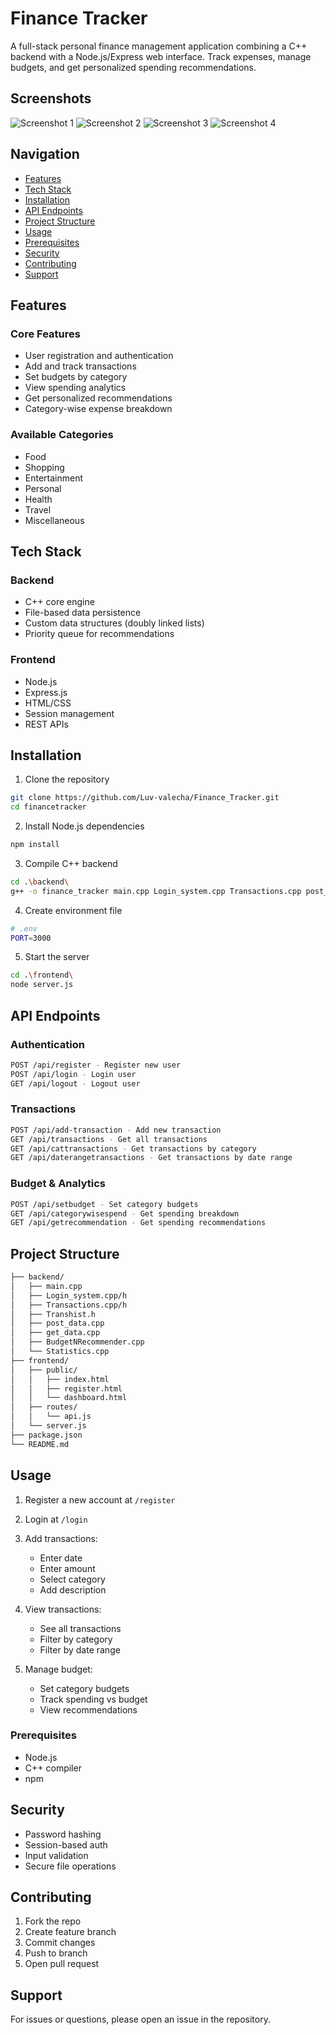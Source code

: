 # Finance Tracker

A full-stack personal finance management application combining a C++ backend with a Node.js/Express web interface. Track expenses, manage budgets, and get personalized spending recommendations.

## Screenshots

![Screenshot 1](https://github.com/Luv-valecha/Finance_Tracker/blob/main/project_ss/ss1.png?raw=true)
![Screenshot 2](https://github.com/Luv-valecha/Finance_Tracker/blob/main/project_ss/ss2.png?raw=true)
![Screenshot 3](https://github.com/Luv-valecha/Finance_Tracker/blob/main/project_ss/ss3.png?raw=true)
![Screenshot 4](https://github.com/Luv-valecha/Finance_Tracker/blob/main/project_ss/ss4.png?raw=true)

## Navigation
- [Features](#features)
- [Tech Stack](#tech-stack)
- [Installation](#installation)
- [API Endpoints](#api-endpoints)
- [Project Structure](#project-structure)
- [Usage](#usage)
- [Prerequisites](#prerequisites)
- [Security](#security)
- [Contributing](#contributing)
- [Support](#support)

## Features

### Core Features
- User registration and authentication
- Add and track transactions 
- Set budgets by category
- View spending analytics
- Get personalized recommendations
- Category-wise expense breakdown

### Available Categories
- Food
- Shopping 
- Entertainment
- Personal
- Health
- Travel
- Miscellaneous

## Tech Stack

### Backend
- C++ core engine
- File-based data persistence
- Custom data structures (doubly linked lists)
- Priority queue for recommendations

### Frontend 
- Node.js
- Express.js
- HTML/CSS
- Session management
- REST APIs

## Installation

1. Clone the repository
```bash
git clone https://github.com/Luv-valecha/Finance_Tracker.git
cd financetracker
```

2. Install Node.js dependencies
```bash
npm install
```

3. Compile C++ backend
```bash
cd .\backend\
g++ -o finance_tracker main.cpp Login_system.cpp Transactions.cpp post_data.cpp get_data.cpp BudgetNRecommender.cpp Statistics.cpp
```

4. Create environment file
```bash
# .env
PORT=3000
```

5. Start the server
```bash
cd .\frontend\
node server.js
```

## API Endpoints

### Authentication
```bash
POST /api/register - Register new user
POST /api/login - Login user
GET /api/logout - Logout user
```

### Transactions
```bash
POST /api/add-transaction - Add new transaction
GET /api/transactions - Get all transactions
GET /api/cattransactions - Get transactions by category
GET /api/daterangetransactions - Get transactions by date range
```

### Budget & Analytics
```bash
POST /api/setbudget - Set category budgets
GET /api/categorywisespend - Get spending breakdown
GET /api/getrecommendation - Get spending recommendations
```

## Project Structure

```bash
├── backend/
│   ├── main.cpp
│   ├── Login_system.cpp/h  
│   ├── Transactions.cpp/h
│   ├── Transhist.h
│   ├── post_data.cpp
│   ├── get_data.cpp
│   ├── BudgetNRecommender.cpp
│   └── Statistics.cpp
├── frontend/
│   ├── public/
│   │   ├── index.html
│   │   ├── register.html 
│   │   └── dashboard.html
│   ├── routes/
│   │   └── api.js
│   └── server.js
├── package.json
└── README.md
```

## Usage

1. Register a new account at `/register`

2. Login at `/login` 

3. Add transactions:
   - Enter date
   - Enter amount
   - Select category
   - Add description

4. View transactions:
   - See all transactions
   - Filter by category
   - Filter by date range

5. Manage budget:
   - Set category budgets
   - Track spending vs budget
   - View recommendations

### Prerequisites
- Node.js
- C++ compiler
- npm

## Security
- Password hashing
- Session-based auth
- Input validation
- Secure file operations

## Contributing
1. Fork the repo
2. Create feature branch
3. Commit changes
4. Push to branch
5. Open pull request

## Support
For issues or questions, please open an issue in the repository.